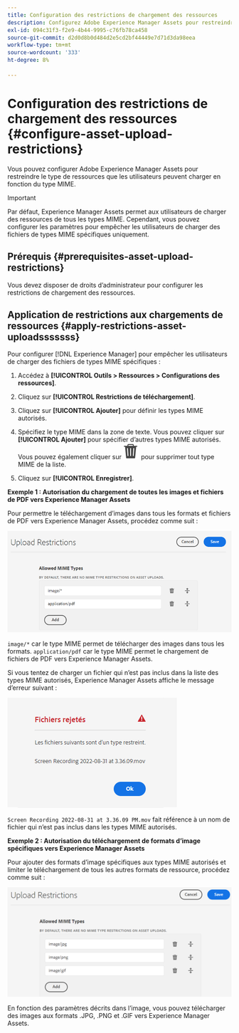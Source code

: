 ```yaml
---
title: Configuration des restrictions de chargement des ressources
description: Configurez Adobe Experience Manager Assets pour restreindre le type de ressources que les utilisateurs peuvent charger en fonction du type MIME. Cela permet d’éviter les chargements accidentels de fichiers à un format indésirable ou malveillants.
exl-id: 094c31f3-f2e9-4b44-9995-c76fb78ca458
source-git-commit: d2d0d8b0d484d2e5cd2bf44449e7d71d3da98eea
workflow-type: tm+mt
source-wordcount: '333'
ht-degree: 8%

---
```


# Configuration des restrictions de chargement des ressources {#configure-asset-upload-restrictions}

Vous pouvez configurer Adobe Experience Manager Assets pour restreindre le type de ressources que les utilisateurs peuvent charger en fonction du type MIME.

>[!IMPORTANT]
>
>Par défaut, Experience Manager Assets permet aux utilisateurs de charger des ressources de tous les types MIME. Cependant, vous pouvez configurer les paramètres pour empêcher les utilisateurs de charger des fichiers de types MIME spécifiques uniquement.

## Prérequis {#prerequisites-asset-upload-restrictions}

Vous devez disposer de droits d’administrateur pour configurer les restrictions de chargement des ressources.

## Application de restrictions aux chargements de ressources {#apply-restrictions-asset-uploadsssssss}

Pour configurer [!DNL Experience Manager] pour empêcher les utilisateurs de charger des fichiers de types MIME spécifiques :

1. Accédez à **[!UICONTROL Outils > Ressources > Configurations des ressources]**.

1. Cliquez sur **[!UICONTROL Restrictions de téléchargement]**.

1. Cliquez sur **[!UICONTROL Ajouter]** pour définir les types MIME autorisés.

1. Spécifiez le type MIME dans la zone de texte. Vous pouvez cliquer sur **[!UICONTROL Ajouter]** pour spécifier d’autres types MIME autorisés. Vous pouvez également cliquer sur ![icône de suppression](assets/delete-icon.svg) pour supprimer tout type MIME de la liste.

1. Cliquez sur **[!UICONTROL Enregistrer]**.

**Exemple 1 : Autorisation du chargement de toutes les images et fichiers de PDF vers Experience Manager Assets**

Pour permettre le téléchargement d’images dans tous les formats et fichiers de PDF vers Experience Manager Assets, procédez comme suit :

![Restrictions de chargement des ressources](assets/asset-upload-restrictions.png)

`image/*` car le type MIME permet de télécharger des images dans tous les formats. `application/pdf` car le type MIME permet le chargement de fichiers de PDF vers Experience Manager Assets.

Si vous tentez de charger un fichier qui n’est pas inclus dans la liste des types MIME autorisés, Experience Manager Assets affiche le message d’erreur suivant :

![Fichiers restreints](assets/asset-upload-restricted-files.png)

`Screen Recording 2022-08-31 at 3.36.09 PM.mov` fait référence à un nom de fichier qui n’est pas inclus dans les types MIME autorisés.

**Exemple 2 : Autorisation du téléchargement de formats d’image spécifiques vers Experience Manager Assets**

Pour ajouter des formats d’image spécifiques aux types MIME autorisés et limiter le téléchargement de tous les autres formats de ressource, procédez comme suit :

![Restrictions des ressources](assets/asset-restrictions.png)

En fonction des paramètres décrits dans l’image, vous pouvez télécharger des images aux formats .JPG, .PNG et .GIF vers Experience Manager Assets.
